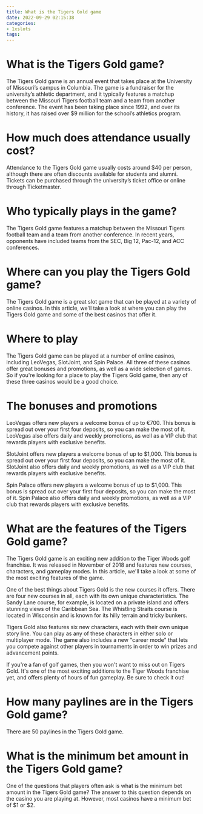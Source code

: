 ```yaml
---
title: What is the Tigers Gold game
date: 2022-09-29 02:15:38
categories:
- 1xslots
tags:
---
```



# What is the Tigers Gold game?

The Tigers Gold game is an annual event that takes place at the University of Missouri’s campus in Columbia. The game is a fundraiser for the university’s athletic department, and it typically features a matchup between the Missouri Tigers football team and a team from another conference. The event has been taking place since 1992, and over its history, it has raised over $9 million for the school’s athletics program.

# How much does attendance usually cost?

Attendance to the Tigers Gold game usually costs around $40 per person, although there are often discounts available for students and alumni. Tickets can be purchased through the university’s ticket office or online through Ticketmaster.

# Who typically plays in the game?

The Tigers Gold game features a matchup between the Missouri Tigers football team and a team from another conference. In recent years, opponents have included teams from the SEC, Big 12, Pac-12, and ACC conferences.

# Where can you play the Tigers Gold game?

The Tigers Gold game is a great slot game that can be played at a variety of online casinos. In this article, we'll take a look at where you can play the Tigers Gold game and some of the best casinos that offer it.

# Where to play

The Tigers Gold game can be played at a number of online casinos, including LeoVegas, SlotJoint, and Spin Palace. All three of these casinos offer great bonuses and promotions, as well as a wide selection of games. So if you're looking for a place to play the Tigers Gold game, then any of these three casinos would be a good choice.

# The bonuses and promotions

LeoVegas offers new players a welcome bonus of up to €700. This bonus is spread out over your first four deposits, so you can make the most of it. LeoVegas also offers daily and weekly promotions, as well as a VIP club that rewards players with exclusive benefits.

SlotJoint offers new players a welcome bonus of up to $1,000. This bonus is spread out over your first four deposits, so you can make the most of it. SlotJoint also offers daily and weekly promotions, as well as a VIP club that rewards players with exclusive benefits.

Spin Palace offers new players a welcome bonus of up to $1,000. This bonus is spread out over your first four deposits, so you can make the most of it. Spin Palace also offers daily and weekly promotions, as well as a VIP club that rewards players with exclusive benefits.

# What are the features of the Tigers Gold game?

The Tigers Gold game is an exciting new addition to the Tiger Woods golf franchise. It was released in November of 2018 and features new courses, characters, and gameplay modes. In this article, we'll take a look at some of the most exciting features of the game.

One of the best things about Tigers Gold is the new courses it offers. There are four new courses in all, each with its own unique characteristics. The Sandy Lane course, for example, is located on a private island and offers stunning views of the Caribbean Sea. The Whistling Straits course is located in Wisconsin and is known for its hilly terrain and tricky bunkers.

Tigers Gold also features six new characters, each with their own unique story line. You can play as any of these characters in either solo or multiplayer mode. The game also includes a new "career mode" that lets you compete against other players in tournaments in order to win prizes and advancement points.

If you're a fan of golf games, then you won't want to miss out on Tigers Gold. It's one of the most exciting additions to the Tiger Woods franchise yet, and offers plenty of hours of fun gameplay. Be sure to check it out!

# How many paylines are in the Tigers Gold game?

There are 50 paylines in the Tigers Gold game.

# What is the minimum bet amount in the Tigers Gold game?

One of the questions that players often ask is what is the minimum bet amount in the Tigers Gold game? The answer to this question depends on the casino you are playing at. However, most casinos have a minimum bet of $1 or $2.